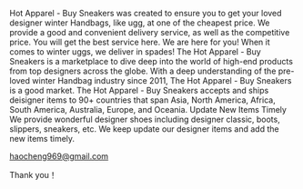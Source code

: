 Hot Apparel - Buy Sneakers was created to ensure you to get your loved designer winter Handbags, like ugg, at one of the cheapest price. We provide a good and convenient delivery service, as well as the competitive price. You will get the best service here. We are here for you! When it comes to winter uggs, we deliver in spades! The Hot Apparel - Buy Sneakers is a marketplace to dive deep into the world of high-end products from top designers across the globe. With a deep understanding of the pre-loved winter Handbag industry since 2011, The Hot Apparel - Buy Sneakers is a good market. The Hot Apparel - Buy Sneakers accepts and ships deisigner items to 90+ countries that span Asia, North America, Africa, South America, Australia, Europe, and Oceania. Update New Items Timely We provide wonderful designer shoes including designer classic, boots, slippers, sneakers, etc. We keep update our designer items and add the new items timely.

haocheng969@gmail.com

Thank you！

